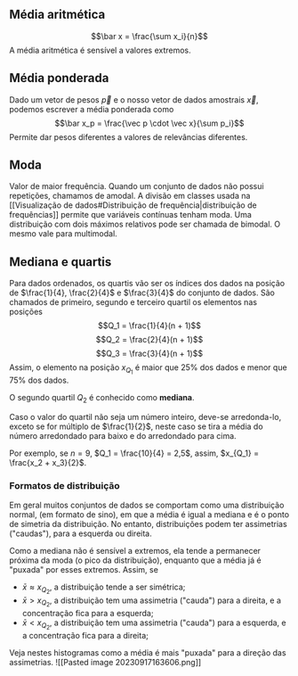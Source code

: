 ## Média aritmética
$$\bar x = \frac{\sum x_i}{n}$$
A média aritmética é sensível a valores extremos.
## Média ponderada
Dado um vetor de pesos $\vec p$ e o nosso vetor de dados amostrais $\vec x$, podemos escrever a média ponderada como
$$\bar x_p = \frac{\vec p \cdot \vec x}{\sum p_i}$$
Permite dar pesos diferentes a valores de relevâncias diferentes.
## Moda
Valor de maior frequência. Quando um conjunto de dados não possui repetições, chamamos de amodal. A divisão em classes usada na [[Visualização de dados#Distribuição de frequência|distribuição de frequências]] permite que variáveis contínuas tenham moda. Uma distribuição com dois máximos relativos pode ser chamada de bimodal. O mesmo vale para multimodal. 
## Mediana e quartis
Para dados ordenados, os quartis vão ser os índices dos dados na posição de $\frac{1}{4}, \frac{2}{4}$ e $\frac{3}{4}$ do conjunto de dados. São chamados de primeiro, segundo e terceiro quartil os elementos nas posições
$$Q_1 = \frac{1}{4}(n + 1)$$
$$Q_2 = \frac{2}{4}(n + 1)$$
$$Q_3 = \frac{3}{4}(n + 1)$$
Assim, o elemento na posição $x_{Q_1}$ é maior que $25\%$ dos dados e menor que $75\%$ dos dados.

O segundo quartil $Q_2$ é conhecido como **mediana**.

Caso o valor do quartil não seja um número inteiro, deve-se arredonda-lo, exceto se for múltiplo de $\frac{1}{2}$, neste caso se tira a média do número arredondado para baixo e do arredondado para cima.

Por exemplo, se $n=9$, $Q_1 = \frac{10}{4} = 2,5$, assim, $x_{Q_1} = \frac{x_2 + x_3}{2}$.

### Formatos de distribuição
Em geral muitos conjuntos de dados se comportam como uma distribuição normal, (em formato de sino), em que a média é igual a mediana e é o ponto de simetria da distribuição. No entanto, distribuições podem ter assimetrias ("caudas"), para a esquerda ou direita.

Como a mediana não é sensível a extremos, ela tende a permanecer próxima da moda (o pico da distribuição), enquanto que a média já é "puxada" por esses extremos. Assim, se
- $\bar x \approx x_{Q_2},$ a distribuição tende a ser simétrica;
- $\bar x > x_{Q_2}$, a distribuição tem uma assimetria ("cauda") para a direita, e a concentração fica para a esquerda;
- $\bar x < x_{Q_2}$, a distribuição tem uma assimetria ("cauda") para a esquerda, e a concentração fica para a direita;

Veja nestes histogramas como a média é mais "puxada" para a direção das assimetrias.
![[Pasted image 20230917163606.png]]